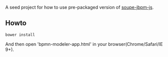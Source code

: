 A seed project for how to use pre-packaged version of [soupe-jbpm-js](https://github.com/bmitc/soupe-bpmn-js-bower).

## Howto

```
bower install
```

And then open 'bpmn-modeler-app.html' in your browser(Chrome/Safari/IE 9+).
